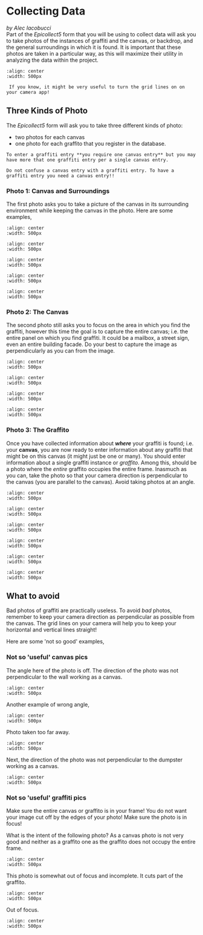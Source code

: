 # Collecting Data
*by Alec Iacobucci*
\
Part of the *Epicollect5* form that you will be using to collect data will ask you to take photos of the instances of graffiti and the canvas, or backdrop, and the general surroundings in which it is found. It is important that these photos are taken in a particular way, as this will maximize their utility in analyzing the data within the project.

```{image} ../../images/collecting/photo_diagram.png
:align: center
:width: 500px
```

```{hint}
 If you know, it might be very useful to turn the grid lines on on your camera app!
```
## Three Kinds of Photo

The *Epicollect5* form will ask you to take three different kinds of photo:
- two photos for each canvas
- one photo for each graffito that you register in the database. 

```{caution}
To enter a graffiti entry **you require one canvas entry** but you may have more that one graffiti entry per a single canvas entry. 
```
```{danger}
Do not confuse a canvas entry with a graffiti entry. To have a graffiti entry you need a canvas entry!!
```

### Photo 1: Canvas and Surroundings
The first photo asks you to take a picture of the canvas in its surrounding environment while keeping the canvas in the photo. Here are some examples,

```{image} ../../images/collecting/IMG_6674.png
:align: center
:width: 500px
```

```{image} ../../images/collecting/IMG_2745.png
:align: center
:width: 500px
```

```{image} ../../images/collecting/IMG_6772.png
:align: center
:width: 500px
```

```{image} ../../images/collecting/IMG_9912.png
:align: center
:width: 500px
```

```{image} ../../images/collecting/graffiti-project-8.png
:align: center
:width: 500px
```

### Photo 2: The Canvas

The second photo still asks you to focus on the area in which you find the graffiti, however this time the goal is to capture the entire canvas; i.e. the entire panel on which you find graffiti. It could be a mailbox, a street sign, even an entire building facade. Do your best to capture the image as perpendicularly as you can from the image.

```{image} ../../images/collecting/IMG_5921.png
:align: center
:width: 500px
```

```{image} ../../images/collecting/IMG_6675.png
:align: center
:width: 500px
```

```{image} ../../images/collecting/IMG_6676.png
:align: center
:width: 500px
```

```{image} ../../images/collecting/IMG_8104.png
:align: center
:width: 500px
```


### Photo 3: The Graffito
Once you have collected information about ***where*** your graffiti is found; i.e. your **canvas**,  you are now ready to enter information about any graffiti that might be on this canvas (it might just be one or many). You should enter information about a single graffiti instance or *graffito*. Among this, should be a photo where the *entire* graffito occupies the entire frame. Inasmuch as you can, take the photo so that your camera direction is perpendicular to the canvas (you are parallel to the canvas). Avoid taking photos at an angle. 

```{image} ../../images/collecting/graffiti-project.png
:align: center
:width: 500px
```
```{image} ../../images/collecting/graffiti-project-2.png
:align: center
:width: 500px
```
```{image} ../../images/collecting/graffiti-project-3.png
:align: center
:width: 500px
```
```{image} ../../images/collecting/graffiti-project-4.png
:align: center
:width: 500px
```
```{image} ../../images/collecting/graffiti-project-5.png
:align: center
:width: 500px
```
```{image} ../../images/collecting/graffiti-project-6.png
:align: center
:width: 500px
```

## What to avoid

Bad photos of graffiti are practically useless. To avoid *bad* photos, remember to keep your camera direction as perpendicular as possible from the canvas. The grid lines on your camera will help you to keep your horizontal and vertical lines straight!

Here are some 'not so good' examples,

### Not so 'useful' canvas pics

The angle here of the photo is off. The direction of the photo was not perpendicular to the wall working as a canvas.
```{image} ../../images/collecting/graffiti-project-7.png
:align: center
:width: 500px
```
Another example of wrong angle,
```{image} ../../images/collecting/graffiti-project-11.png
:align: center
:width: 500px
```

Photo taken too far away.

```{image} ../../images/collecting/graffiti-project-12.png
:align: center
:width: 500px
```
Next, the direction of the photo was not perpendicular to the dumpster working as a canvas.
```{image} ../../images/collecting/graffiti-project-15.png
:align: center
:width: 500px
```

### Not so 'useful' graffiti pics

Make sure the entire canvas or graffito is in your frame! You do not want your image cut off by the edges of your photo! Make sure the photo is in focus!

What is the intent of the following photo? As a canvas photo is not very good and neither as a graffito one as the graffito does not occupy the entire frame.

```{image} ../../images/collecting/graffiti-project-13.png
:align: center
:width: 500px
```

This photo is somewhat out of focus and incomplete. It cuts part of the graffito.

```{image} ../../images/collecting/graffiti-project-14.png
:align: center
:width: 500px
```

Out of focus.

```{image} ../../images/collecting/graffiti-project-17.png
:align: center
:width: 500px
```
